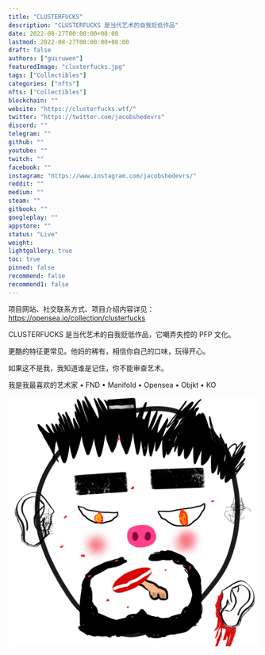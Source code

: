 ```yaml
---
title: "CLUSTERFUCKS"
description: "CLUSTERFUCKS 是当代艺术的自我贬低作品"
date: 2022-08-27T00:00:00+08:00
lastmod: 2022-08-27T00:00:00+08:00
draft: false
authors: ["guiruwen"]
featuredImage: "clusterfucks.jpg"
tags: ["Collectibles"]
categories: ["nfts"]
nfts: ["Collectibles"]
blockchain: ""
website: "https://clusterfucks.wtf/"
twitter: "https://twitter.com/jacobshedevrs"
discord: ""
telegram: ""
github: ""
youtube: ""
twitch: ""
facebook: ""
instagram: "https://www.instagram.com/jacobshedevrs/"
reddit: ""
medium: ""
steam: ""
gitbook: ""
googleplay: ""
appstore: ""
status: "Live"
weight: 
lightgallery: true
toc: true
pinned: false
recommend: false
recommend1: false
---
```

项目网站、社交联系方式、项目介绍内容详见：https://opensea.io/collection/clusterfucks

CLUSTERFUCKS 是当代艺术的自我贬低作品，它嘲弄失控的 PFP 文化。

更酷的特征更常见。他妈的稀有，相信你自己的口味，玩得开心。

如果这不是我，我知道谁是记住，你不能审查艺术。

我是我最喜欢的艺术家 • FND • Manifold • Opensea • Objkt • KO

![nft](01.png)